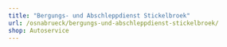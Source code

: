 ```yaml
---
title: "Bergungs- und Abschleppdienst Stickelbroek"
url: /osnabrueck/bergungs-und-abschleppdienst-stickelbroek/
shop: Autoservice
---
```

